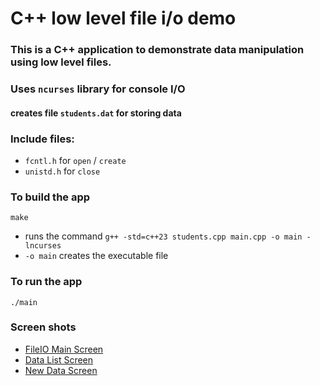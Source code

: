 # C++ low level file i/o demo

### This is a C++ application to demonstrate data manipulation using low level files.
### Uses `ncurses` library for console I/O

#### creates file `students.dat` for storing data

### Include files:
- `fcntl.h` for `open` / `create`
- `unistd.h` for `close`

### To build the app

```
make
```
- runs the command `g++ -std=c++23 students.cpp main.cpp -o main -lncurses`
- `-o main` creates the executable file

### To run the app
```
./main
```
### Screen shots
- [FileIO Main Screen](./screenshots/fileio_demo.png)
- [Data List Screen](./screenshots/fileio_list.png)
- [New Data Screen](./screenshots/fileio_newdata.png)